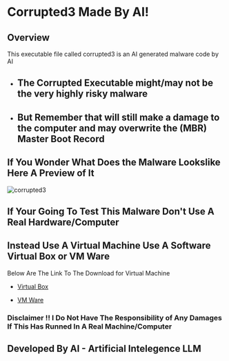 # Corrupted3 Made By AI!

## Overview
This executable file called corrupted3 is an AI generated malware code by AI

- ## The Corrupted Executable might/may not be the very highly risky malware

- ## But Remember that will still make a damage to the computer and may overwrite the (MBR) Master Boot Record

## If You Wonder What Does the Malware Lookslike Here A Preview of It

![corrupted3](https://github.com/SackNewTon/Corrupted3/assets/124702773/f75ad2b1-da58-4fe0-b3b7-8bb3b4bd90a9)


## If Your Going To Test This Malware Don't Use A Real Hardware/Computer 
## Instead Use A Virtual Machine Use A Software Virtual Box or VM Ware 

Below Are The Link To The Download for Virtual Machine

- [Virtual Box](https://www.virtualbox.org/)

- [VM Ware](https://www.vmware.com/products/workstation-player/workstation-player-evaluation.html.html.html.html)

### Disclaimer !! I Do Not Have The Responsibility of Any Damages If This Has Runned In A Real Machine/Computer

## Developed By AI - Artificial Intelegence LLM
